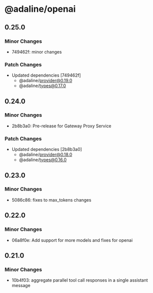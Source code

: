 # @adaline/openai

## 0.25.0

### Minor Changes

- 749462f: minor changes

### Patch Changes

- Updated dependencies [749462f]
  - @adaline/provider@0.19.0
  - @adaline/types@0.17.0

## 0.24.0

### Minor Changes

- 2b8b3a0: Pre-release for Gateway Proxy Service

### Patch Changes

- Updated dependencies [2b8b3a0]
  - @adaline/provider@0.18.0
  - @adaline/types@0.16.0

## 0.23.0

### Minor Changes

- 5086c86: fixes to max_tokens changes

## 0.22.0

### Minor Changes

- 06a8f0e: Add support for more models and fixes for openai

## 0.21.0

### Minor Changes

- 10b4f03: aggregate parallel tool call responses in a single assistant message
